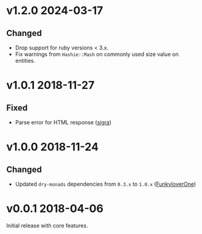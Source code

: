 # v1.2.0 2024-03-17

## Changed

* Drop support for ruby versions < 3.x.
* Fix warnings from `Hashie::Mash` on commonly used size value on entities.

# v1.0.1 2018-11-27

## Fixed

* Parse error for HTML response ([sigra](https://github.com/rubygarage/api_struct/pull/6))

# v1.0.0 2018-11-24

## Changed

* Updated `dry-monads` dependencies from `0.3.x` to `1.0.x` ([FunkyloverOne](https://github.com/rubygarage/api_struct/pull/5))

# v0.0.1 2018-04-06

Initial release with core features.
